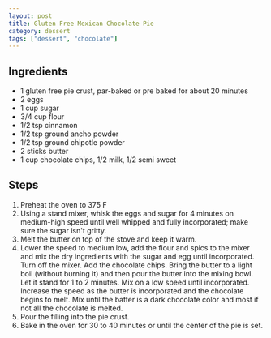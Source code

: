 ```yaml
---
layout: post
title: Gluten Free Mexican Chocolate Pie
category: dessert
tags: ["dessert", "chocolate"]
---
```


## Ingredients

* 1 gluten free pie crust, par-baked or pre baked for about 20 minutes
* 2 eggs
* 1 cup sugar
* 3/4 cup flour
* 1/2 tsp cinnamon
* 1/2 tsp ground ancho powder
* 1/2 tsp ground chipotle powder
* 2 sticks butter
* 1 cup chocolate chips, 1/2 milk, 1/2 semi sweet 

## Steps

1. Preheat the oven to 375 F
2. Using a stand mixer, whisk the eggs and sugar for 4 minutes on medium-high speed until well whipped and fully incorporated; make sure the sugar isn't gritty.
3. Melt the butter on top of the stove and keep it warm.
4. Lower the speed to medium low, add the flour and spics to the mixer and mix the dry ingredients with the sugar and egg until incorporated.  Turn off the mixer.  Add the chocolate chips.  Bring the butter to a light boil (without burning it) and then pour the butter into the mixing bowl.  Let it stand for 1 to 2 minutes.  Mix on a low speed  until incorporated.  Increase the speed as the butter is incorporated and the chocolate begins to melt.  Mix until the batter is a dark chocolate color and most if not all the chocolate is melted.
5. Pour the filling into the pie crust.
6. Bake in the oven for 30 to 40 minutes or until the center of the pie is set.
